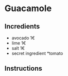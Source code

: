 # Guacamole 
## Incredients
* avocado 1€
* lime 1€
* salt 1€
* secret ingredient
*tomato
## Instructions

